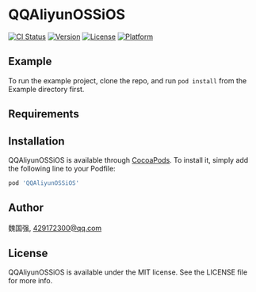 # QQAliyunOSSiOS

[![CI Status](https://img.shields.io/travis/魏国强/QQAliyunOSSiOS.svg?style=flat)](https://travis-ci.org/魏国强/QQAliyunOSSiOS)
[![Version](https://img.shields.io/cocoapods/v/QQAliyunOSSiOS.svg?style=flat)](https://cocoapods.org/pods/QQAliyunOSSiOS)
[![License](https://img.shields.io/cocoapods/l/QQAliyunOSSiOS.svg?style=flat)](https://cocoapods.org/pods/QQAliyunOSSiOS)
[![Platform](https://img.shields.io/cocoapods/p/QQAliyunOSSiOS.svg?style=flat)](https://cocoapods.org/pods/QQAliyunOSSiOS)

## Example

To run the example project, clone the repo, and run `pod install` from the Example directory first.

## Requirements

## Installation

QQAliyunOSSiOS is available through [CocoaPods](https://cocoapods.org). To install
it, simply add the following line to your Podfile:

```ruby
pod 'QQAliyunOSSiOS'
```

## Author

魏国强, 429172300@qq.com

## License

QQAliyunOSSiOS is available under the MIT license. See the LICENSE file for more info.
